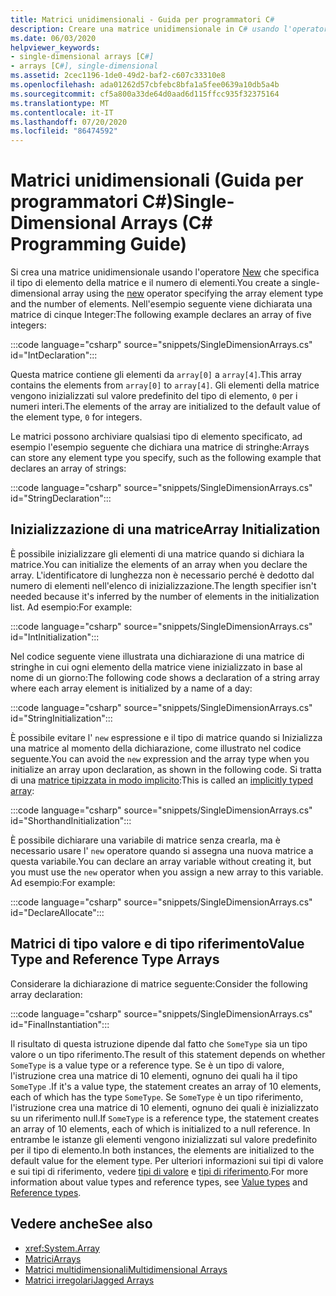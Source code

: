 ```yaml
---
title: Matrici unidimensionali - Guida per programmatori C#
description: Creare una matrice unidimensionale in C# usando l'operatore New che specifica il tipo di elemento della matrice e il numero di elementi.
ms.date: 06/03/2020
helpviewer_keywords:
- single-dimensional arrays [C#]
- arrays [C#], single-dimensional
ms.assetid: 2cec1196-1de0-49d2-baf2-c607c33310e8
ms.openlocfilehash: ada01262d57cbfebc8bfa1a5fee0639a10db5a4b
ms.sourcegitcommit: cf5a800a33de64d0aad6d115ffcc935f32375164
ms.translationtype: MT
ms.contentlocale: it-IT
ms.lasthandoff: 07/20/2020
ms.locfileid: "86474592"
---
```

# <a name="single-dimensional-arrays-c-programming-guide"></a><span data-ttu-id="99077-103">Matrici unidimensionali (Guida per programmatori C#)</span><span class="sxs-lookup"><span data-stu-id="99077-103">Single-Dimensional Arrays (C# Programming Guide)</span></span>

<span data-ttu-id="99077-104">Si crea una matrice unidimensionale usando l'operatore [New](../../language-reference/operators/new-operator.md) che specifica il tipo di elemento della matrice e il numero di elementi.</span><span class="sxs-lookup"><span data-stu-id="99077-104">You create a single-dimensional array using the [new](../../language-reference/operators/new-operator.md) operator specifying the array element type and the number of elements.</span></span> <span data-ttu-id="99077-105">Nell'esempio seguente viene dichiarata una matrice di cinque Integer:</span><span class="sxs-lookup"><span data-stu-id="99077-105">The following example declares an array of five integers:</span></span>

:::code language="csharp" source="snippets/SingleDimensionArrays.cs" id="IntDeclaration":::

<span data-ttu-id="99077-106">Questa matrice contiene gli elementi da `array[0]` a `array[4]`.</span><span class="sxs-lookup"><span data-stu-id="99077-106">This array contains the elements from `array[0]` to `array[4]`.</span></span> <span data-ttu-id="99077-107">Gli elementi della matrice vengono inizializzati sul valore predefinito del tipo di elemento, `0` per i numeri interi.</span><span class="sxs-lookup"><span data-stu-id="99077-107">The elements of the array are initialized to the default value of the element type, `0` for integers.</span></span>

<span data-ttu-id="99077-108">Le matrici possono archiviare qualsiasi tipo di elemento specificato, ad esempio l'esempio seguente che dichiara una matrice di stringhe:</span><span class="sxs-lookup"><span data-stu-id="99077-108">Arrays can store any element type you specify, such as the following example that declares an array of strings:</span></span>

:::code language="csharp" source="snippets/SingleDimensionArrays.cs" id="StringDeclaration":::

## <a name="array-initialization"></a><span data-ttu-id="99077-109">Inizializzazione di una matrice</span><span class="sxs-lookup"><span data-stu-id="99077-109">Array Initialization</span></span>

<span data-ttu-id="99077-110">È possibile inizializzare gli elementi di una matrice quando si dichiara la matrice.</span><span class="sxs-lookup"><span data-stu-id="99077-110">You can initialize the elements of an array when you declare the array.</span></span> <span data-ttu-id="99077-111">L'identificatore di lunghezza non è necessario perché è dedotto dal numero di elementi nell'elenco di inizializzazione.</span><span class="sxs-lookup"><span data-stu-id="99077-111">The length specifier isn't needed because it's inferred by the number of elements in the initialization list.</span></span> <span data-ttu-id="99077-112">Ad esempio:</span><span class="sxs-lookup"><span data-stu-id="99077-112">For example:</span></span>

:::code language="csharp" source="snippets/SingleDimensionArrays.cs" id="IntInitialization":::

<span data-ttu-id="99077-113">Nel codice seguente viene illustrata una dichiarazione di una matrice di stringhe in cui ogni elemento della matrice viene inizializzato in base al nome di un giorno:</span><span class="sxs-lookup"><span data-stu-id="99077-113">The following code shows a declaration of a string array where each array element is initialized by a name of a day:</span></span>

:::code language="csharp" source="snippets/SingleDimensionArrays.cs" id="StringInitialization":::
  
<span data-ttu-id="99077-114">È possibile evitare l' `new` espressione e il tipo di matrice quando si Inizializza una matrice al momento della dichiarazione, come illustrato nel codice seguente.</span><span class="sxs-lookup"><span data-stu-id="99077-114">You can avoid the `new` expression and the array type when you initialize an array upon declaration, as shown in the following code.</span></span> <span data-ttu-id="99077-115">Si tratta di una [matrice tipizzata in modo implicito](implicitly-typed-arrays.md):</span><span class="sxs-lookup"><span data-stu-id="99077-115">This is called an [implicitly typed array](implicitly-typed-arrays.md):</span></span>

:::code language="csharp" source="snippets/SingleDimensionArrays.cs" id="ShorthandInitialization":::

<span data-ttu-id="99077-116">È possibile dichiarare una variabile di matrice senza crearla, ma è necessario usare l' `new` operatore quando si assegna una nuova matrice a questa variabile.</span><span class="sxs-lookup"><span data-stu-id="99077-116">You can declare an array variable without creating it, but you must use the `new` operator when you assign a new array to this variable.</span></span> <span data-ttu-id="99077-117">Ad esempio:</span><span class="sxs-lookup"><span data-stu-id="99077-117">For example:</span></span>

:::code language="csharp" source="snippets/SingleDimensionArrays.cs" id="DeclareAllocate":::

## <a name="value-type-and-reference-type-arrays"></a><span data-ttu-id="99077-118">Matrici di tipo valore e di tipo riferimento</span><span class="sxs-lookup"><span data-stu-id="99077-118">Value Type and Reference Type Arrays</span></span>

<span data-ttu-id="99077-119">Considerare la dichiarazione di matrice seguente:</span><span class="sxs-lookup"><span data-stu-id="99077-119">Consider the following array declaration:</span></span>  

:::code language="csharp" source="snippets/SingleDimensionArrays.cs" id="FinalInstantiation":::

<span data-ttu-id="99077-120">Il risultato di questa istruzione dipende dal fatto che `SomeType` sia un tipo valore o un tipo riferimento.</span><span class="sxs-lookup"><span data-stu-id="99077-120">The result of this statement depends on whether `SomeType` is a value type or a reference type.</span></span> <span data-ttu-id="99077-121">Se è un tipo di valore, l'istruzione crea una matrice di 10 elementi, ognuno dei quali ha il tipo `SomeType` .</span><span class="sxs-lookup"><span data-stu-id="99077-121">If it's a value type, the statement creates an array of 10 elements, each of which has the type `SomeType`.</span></span> <span data-ttu-id="99077-122">Se `SomeType` è un tipo riferimento, l'istruzione crea una matrice di 10 elementi, ognuno dei quali è inizializzato su un riferimento null.</span><span class="sxs-lookup"><span data-stu-id="99077-122">If `SomeType` is a reference type, the statement creates an array of 10 elements, each of which is initialized to a null reference.</span></span> <span data-ttu-id="99077-123">In entrambe le istanze gli elementi vengono inizializzati sul valore predefinito per il tipo di elemento.</span><span class="sxs-lookup"><span data-stu-id="99077-123">In both instances, the elements are initialized to the default value for the element type.</span></span> <span data-ttu-id="99077-124">Per ulteriori informazioni sui tipi di valore e sui tipi di riferimento, vedere [tipi di valore](../../language-reference/builtin-types/value-types.md) e [tipi di riferimento](../../language-reference/keywords/reference-types.md).</span><span class="sxs-lookup"><span data-stu-id="99077-124">For more information about value types and reference types, see [Value types](../../language-reference/builtin-types/value-types.md) and [Reference types](../../language-reference/keywords/reference-types.md).</span></span>
  
## <a name="see-also"></a><span data-ttu-id="99077-125">Vedere anche</span><span class="sxs-lookup"><span data-stu-id="99077-125">See also</span></span>

- <xref:System.Array>
- [<span data-ttu-id="99077-126">Matrici</span><span class="sxs-lookup"><span data-stu-id="99077-126">Arrays</span></span>](./index.md)
- [<span data-ttu-id="99077-127">Matrici multidimensionali</span><span class="sxs-lookup"><span data-stu-id="99077-127">Multidimensional Arrays</span></span>](./multidimensional-arrays.md)
- [<span data-ttu-id="99077-128">Matrici irregolari</span><span class="sxs-lookup"><span data-stu-id="99077-128">Jagged Arrays</span></span>](./jagged-arrays.md)
